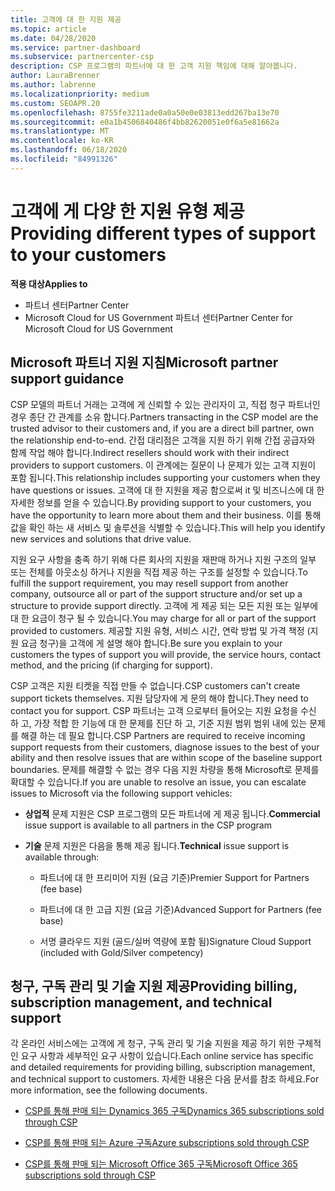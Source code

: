 ```yaml
---
title: 고객에 대 한 지원 제공
ms.topic: article
ms.date: 04/28/2020
ms.service: partner-dashboard
ms.subservice: partnercenter-csp
description: CSP 프로그램의 파트너에 대 한 고객 지원 책임에 대해 알아봅니다.
author: LauraBrenner
ms.author: labrenne
ms.localizationpriority: medium
ms.custom: SEOAPR.20
ms.openlocfilehash: 8755fe3211ade0a0a50e0e03813edd267ba13e70
ms.sourcegitcommit: e0a1b4506840486f4bb82620051e0f6a5e81662a
ms.translationtype: MT
ms.contentlocale: ko-KR
ms.lasthandoff: 06/18/2020
ms.locfileid: "84991326"
---
```

# <a name="providing-different-types-of-support-to-your-customers"></a><span data-ttu-id="31993-103">고객에 게 다양 한 지원 유형 제공</span><span class="sxs-lookup"><span data-stu-id="31993-103">Providing different types of support to your customers</span></span>

<span data-ttu-id="31993-104">**적용 대상**</span><span class="sxs-lookup"><span data-stu-id="31993-104">**Applies to**</span></span>

-  <span data-ttu-id="31993-105">파트너 센터</span><span class="sxs-lookup"><span data-stu-id="31993-105">Partner Center</span></span>
-  <span data-ttu-id="31993-106">Microsoft Cloud for US Government 파트너 센터</span><span class="sxs-lookup"><span data-stu-id="31993-106">Partner Center for Microsoft Cloud for US Government</span></span>


## <a name="microsoft-partner-support-guidance"></a><span data-ttu-id="31993-107">Microsoft 파트너 지원 지침</span><span class="sxs-lookup"><span data-stu-id="31993-107">Microsoft partner support guidance</span></span>

<span data-ttu-id="31993-108">CSP 모델의 파트너 거래는 고객에 게 신뢰할 수 있는 관리자이 고, 직접 청구 파트너인 경우 종단 간 관계를 소유 합니다.</span><span class="sxs-lookup"><span data-stu-id="31993-108">Partners transacting in the CSP model are the trusted advisor to their customers and, if you are a direct bill partner, own the relationship end-to-end.</span></span> <span data-ttu-id="31993-109">간접 대리점은 고객을 지원 하기 위해 간접 공급자와 함께 작업 해야 합니다.</span><span class="sxs-lookup"><span data-stu-id="31993-109">Indirect resellers should work with their indirect providers to support customers.</span></span> <span data-ttu-id="31993-110">이 관계에는 질문이 나 문제가 있는 고객 지원이 포함 됩니다.</span><span class="sxs-lookup"><span data-stu-id="31993-110">This relationship includes supporting your customers when they have questions or issues.</span></span> <span data-ttu-id="31993-111">고객에 대 한 지원을 제공 함으로써 it 및 비즈니스에 대 한 자세한 정보를 얻을 수 있습니다.</span><span class="sxs-lookup"><span data-stu-id="31993-111">By providing support to your customers, you have the opportunity to learn more about them and their business.</span></span> <span data-ttu-id="31993-112">이를 통해 값을 확인 하는 새 서비스 및 솔루션을 식별할 수 있습니다.</span><span class="sxs-lookup"><span data-stu-id="31993-112">This will help you identify new services and solutions that drive value.</span></span>

<span data-ttu-id="31993-113">지원 요구 사항을 충족 하기 위해 다른 회사의 지원을 재판매 하거나 지원 구조의 일부 또는 전체를 아웃소싱 하거나 지원을 직접 제공 하는 구조를 설정할 수 있습니다.</span><span class="sxs-lookup"><span data-stu-id="31993-113">To fulfill the support requirement,  you may resell support from another company, outsource all or part of the support structure and/or set up a structure to provide support directly.</span></span> <span data-ttu-id="31993-114">고객에 게 제공 되는 모든 지원 또는 일부에 대 한 요금이 청구 될 수 있습니다.</span><span class="sxs-lookup"><span data-stu-id="31993-114">You may charge for all or part of the support provided to customers.</span></span> <span data-ttu-id="31993-115">제공할 지원 유형, 서비스 시간, 연락 방법 및 가격 책정 (지원 요금 청구)을 고객에 게 설명 해야 합니다.</span><span class="sxs-lookup"><span data-stu-id="31993-115">Be sure you explain to your customers the types of support you will provide, the service hours, contact method, and the pricing (if charging for support).</span></span>

<span data-ttu-id="31993-116">CSP 고객은 지원 티켓을 직접 만들 수 없습니다.</span><span class="sxs-lookup"><span data-stu-id="31993-116">CSP customers can't create support tickets themselves.</span></span> <span data-ttu-id="31993-117">지원 담당자에 게 문의 해야 합니다.</span><span class="sxs-lookup"><span data-stu-id="31993-117">They need to contact you for support.</span></span> <span data-ttu-id="31993-118">CSP 파트너는 고객 으로부터 들어오는 지원 요청을 수신 하 고, 가장 적합 한 기능에 대 한 문제를 진단 하 고, 기준 지원 범위 범위 내에 있는 문제를 해결 하는 데 필요 합니다.</span><span class="sxs-lookup"><span data-stu-id="31993-118">CSP Partners are required to receive incoming support requests from their customers, diagnose issues to the best of your ability and then resolve issues that are within scope of the baseline support boundaries.</span></span> <span data-ttu-id="31993-119">문제를 해결할 수 없는 경우 다음 지원 차량을 통해 Microsoft로 문제를 확대할 수 있습니다.</span><span class="sxs-lookup"><span data-stu-id="31993-119">If you are unable to resolve an issue, you can escalate issues to Microsoft via the following support vehicles:</span></span>

- <span data-ttu-id="31993-120">**상업적** 문제 지원은 CSP 프로그램의 모든 파트너에 게 제공 됩니다.</span><span class="sxs-lookup"><span data-stu-id="31993-120">**Commercial** issue support is available to all partners in the CSP program</span></span>

- <span data-ttu-id="31993-121">**기술** 문제 지원은 다음을 통해 제공 됩니다.</span><span class="sxs-lookup"><span data-stu-id="31993-121">**Technical** issue support is available through:</span></span>

    - <span data-ttu-id="31993-122">파트너에 대 한 프리미어 지원 (요금 기준)</span><span class="sxs-lookup"><span data-stu-id="31993-122">Premier Support for Partners (fee base)</span></span>

    - <span data-ttu-id="31993-123">파트너에 대 한 고급 지원 (요금 기준)</span><span class="sxs-lookup"><span data-stu-id="31993-123">Advanced Support for Partners (fee base)</span></span>

    - <span data-ttu-id="31993-124">서명 클라우드 지원 (골드/실버 역량에 포함 됨)</span><span class="sxs-lookup"><span data-stu-id="31993-124">Signature Cloud Support (included with Gold/Silver competency)</span></span>

## <a name="providing-billing-subscription-management-and-technical-support"></a><span data-ttu-id="31993-125">청구, 구독 관리 및 기술 지원 제공</span><span class="sxs-lookup"><span data-stu-id="31993-125">Providing billing, subscription management, and technical support</span></span> 

<span data-ttu-id="31993-126">각 온라인 서비스에는 고객에 게 청구, 구독 관리 및 기술 지원을 제공 하기 위한 구체적인 요구 사항과 세부적인 요구 사항이 있습니다.</span><span class="sxs-lookup"><span data-stu-id="31993-126">Each online service has specific and detailed requirements for providing billing, subscription management, and technical support to customers.</span></span> <span data-ttu-id="31993-127">자세한 내용은 다음 문서를 참조 하세요.</span><span class="sxs-lookup"><span data-stu-id="31993-127">For more information, see the following documents.</span></span>

- [<span data-ttu-id="31993-128">CSP를 통해 판매 되는 Dynamics 365 구독</span><span class="sxs-lookup"><span data-stu-id="31993-128">Dynamics 365 subscriptions sold through CSP</span></span>](https://www.microsoftpartnercommunity.com/t5/CSP/Microsoft-Partner-Support-Guidance/m-p/5262#M30)

- [<span data-ttu-id="31993-129">CSP를 통해 판매 되는 Azure 구독</span><span class="sxs-lookup"><span data-stu-id="31993-129">Azure subscriptions sold through CSP</span></span>](https://www.microsoftpartnercommunity.com/t5/CSP/Microsoft-Partner-Support-Guidance/m-p/5263#M31)

- [<span data-ttu-id="31993-130">CSP를 통해 판매 되는 Microsoft Office 365 구독</span><span class="sxs-lookup"><span data-stu-id="31993-130">Microsoft Office 365 subscriptions sold through CSP</span></span>](https://www.microsoftpartnercommunity.com/t5/CSP/Microsoft-Partner-Support-Guidance/m-p/5264#M32)



 

 



